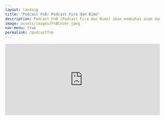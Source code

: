 ```yaml
---
layout: landing
title: "Podcast FnB: Podcast Fira dan Bimo"
description: Podcast FnB (Podcast Fira dan Bimo) akan membahas asam dan garam kehidupan dari sudut pandang yang lain ditambah sedikit bumbu psikologi. Stay tune! Connect with us on IG @squilliams @zhafirahfarina
image: assets/images/FnBCover.jpeg
nav-menu: true
permalink: /podcastfnb
---
```

<div id="main">
<section id="one">
	<div class="inner">
		<p><iframe src="https://open.spotify.com/embed-podcast/show/24vjcmyKfyhTJ6eyIO1d1R" width="100%" height="232" frameborder="0" allowtransparency="true" allow="encrypted-media"></iframe></p>
	</div>
</section>

</div>